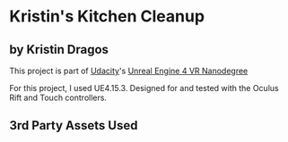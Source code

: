 # Kristin's Kitchen Cleanup 
## by Kristin Dragos

This project is part of [Udacity](https://www.udacity.com "Udacity - Be in demand")'s [Unreal Engine 4 VR Nanodegree](https://www.udacity.com)

For this project, I used UE4.15.3. Designed for and tested with the Oculus Rift and Touch controllers.

## 3rd Party Assets Used
